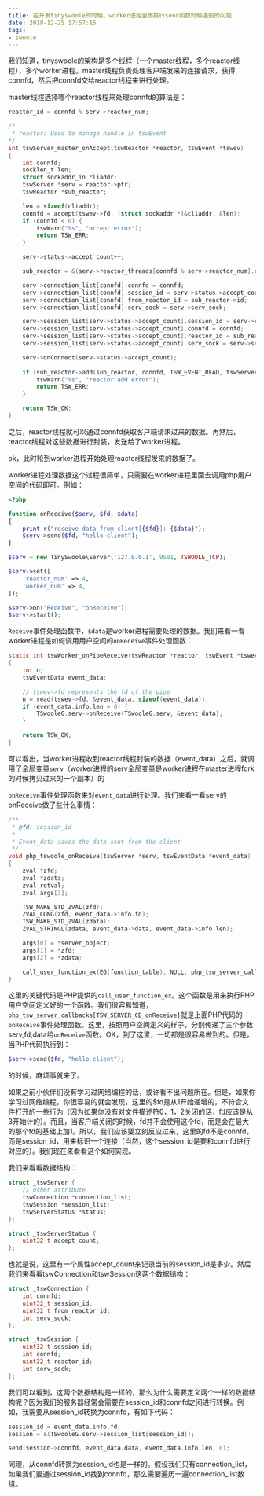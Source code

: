 ```yaml
---
title: 在开发tinyswoole的时候，worker进程里面执行send函数时候遇到的问题
date: 2018-12-25 17:57:16
tags:
- swoole
---
```


我们知道，tinyswoole的架构是多个线程（一个master线程，多个reactor线程），多个worker进程。master线程负责处理客户端发来的连接请求，获得connfd，然后把connfd交给reactor线程来进行处理。

master线程选择哪个reactor线程来处理connfd的算法是：

```c
reactor_id = connfd % serv->reactor_num;
```

```c
/*
 * reactor: Used to manage handle in tswEvent
*/
int tswServer_master_onAccept(tswReactor *reactor, tswEvent *tswev)
{
	int connfd;
	socklen_t len;
	struct sockaddr_in cliaddr;
	tswServer *serv = reactor->ptr;
	tswReactor *sub_reactor;

	len = sizeof(cliaddr);
	connfd = accept(tswev->fd, (struct sockaddr *)&cliaddr, &len);
	if (connfd < 0) {
		tswWarn("%s", "accept error");
		return TSW_ERR;
	}

	serv->status->accept_count++;

	sub_reactor = &(serv->reactor_threads[connfd % serv->reactor_num].reactor);

	serv->connection_list[connfd].connfd = connfd;
	serv->connection_list[connfd].session_id = serv->status->accept_count;
	serv->connection_list[connfd].from_reactor_id = sub_reactor->id;
	serv->connection_list[connfd].serv_sock = serv->serv_sock;

	serv->session_list[serv->status->accept_count].session_id = serv->status->accept_count;
	serv->session_list[serv->status->accept_count].connfd = connfd;
	serv->session_list[serv->status->accept_count].reactor_id = sub_reactor->id;
	serv->session_list[serv->status->accept_count].serv_sock = serv->serv_sock;

	serv->onConnect(serv->status->accept_count);
	
	if (sub_reactor->add(sub_reactor, connfd, TSW_EVENT_READ, tswServer_reactor_onReceive) < 0) {
		tswWarn("%s", "reactor add error");
		return TSW_ERR;
	}

	return TSW_OK;
}
```

之后，reactor线程就可以通过connfd获取客户端请求过来的数据。再然后，reactor线程对这些数据进行封装，发送给了worker进程。

ok，此时轮到worker进程开始处理reactor线程发来的数据了。

worker进程处理数据这个过程很简单，只需要在worker进程里面去调用php用户空间的代码即可。例如：

```php
<?php

function onReceive($serv, $fd, $data)
{
    print_r("receive data from client[{$fd}]: {$data}");
    $serv->send($fd, "hello client");
}

$serv = new TinySwoole\Server('127.0.0.1', 9501, TSWOOLE_TCP);

$serv->set([
    'reactor_num' => 4,
    'worker_num' => 4,
]);

$serv->on("Receive", "onReceive");
$serv->start();

```

`Receive`事件处理函数中，`$data`是worker进程需要处理的数据。我们来看一看worker进程是如何调用用户空间的`onReceive`事件处理函数：

```c
static int tswWorker_onPipeReceive(tswReactor *reactor, tswEvent *tswev)
{
    int n;
	tswEventData event_data;

	// tswev->fd represents the fd of the pipe
    n = read(tswev->fd, &event_data, sizeof(event_data));
    if (event_data.info.len > 0) {
		TSwooleG.serv->onReceive(TSwooleG.serv, &event_data);
    }

	return TSW_OK;
}
```

可以看出，当worker进程收到reactor线程封装的数据（event_data）之后，就调用了全局变量`serv`（worker进程的serv全局变量是worker进程在master进程fork的时候拷贝过来的一个副本）的

`onReceive`事件处理函数来对`event_data`进行处理。我们来看一看serv的onReceive做了些什么事情：

```c
/**
 * @fd: session_id
 * 
 * Event_data saves the data sent from the client
 */
void php_tswoole_onReceive(tswServer *serv, tswEventData *event_data)
{
	zval *zfd;
	zval *zdata;
	zval retval;
	zval args[3];

	TSW_MAKE_STD_ZVAL(zfd);
	ZVAL_LONG(zfd, event_data->info.fd);
	TSW_MAKE_STD_ZVAL(zdata);
	ZVAL_STRINGL(zdata, event_data->data, event_data->info.len);

	args[0] = *server_object;
	args[1] = *zfd;
	args[2] = *zdata;

	call_user_function_ex(EG(function_table), NULL, php_tsw_server_callbacks[TSW_SERVER_CB_onReceive], &retval, 3, args, 0, NULL);
}
```

这里的关键代码是PHP提供的`call_user_function_ex`。这个函数是用来执行PHP用户空间定义好的一个函数。我们很容易知道，`php_tsw_server_callbacks[TSW_SERVER_CB_onReceive]`就是上面PHP代码的`onReceive`事件处理函数。这里，按照用户空间定义的样子，分别传递了三个参数serv, ​fd, ​data给`onReceive`函数。OK，到了这里，一切都是很容易做到的。但是，当PHP代码执行到：

```php
$serv->send($fd, "hello client");
```

的时候，麻烦事就来了。

如果之前小伙伴们没有学习过网络编程的话，或许看不出问题所在。但是，如果你学习过网络编程，你很容易的就会发现，这里的$fd是从1开始递增的，不符合文件打开的一些行为（因为如果你没有对文件描述符0，1，2关闭的话，fd应该是从3开始计的）。而且，当客户端关闭的时候，fd并不会使用这个fd，而是会在最大的那个fd的基础上加1。所以，我们应该要立刻反应过来，这里的fd不是connfd，而是session_id，用来标识一个连接（当然，这个session_id是要和connfd进行对应的）。我们现在来看看这个如何实现。

我们来看看数据结构：

```c
struct _tswServer {
    // other attribute
    tswConnection *connection_list;
    tswSession *session_list;
    tswServerStatus *status;
};
```

```c
struct _tswServerStatus {
    uint32_t accept_count;
};
```

也就是说，这里有一个属性accept_count来记录当前的session_id是多少。然后我们来看看tswConnection和tswSession这两个数据结构：

```c
struct _tswConnection {
	int connfd;
	uint32_t session_id;
	uint32_t from_reactor_id;
	int serv_sock;
};

struct _tswSession {
    uint32_t session_id;
    int connfd;
    uint32_t reactor_id;
	int serv_sock;
};
```

我们可以看到，这两个数据结构是一样的，那么为什么需要定义两个一样的数据结构呢？因为我们的服务器经常会需要在session_id和connfd之间进行转换。例如，我需要从session_id转换为connfd，有如下代码：

```c
session_id = event_data.info.fd;
session = &(TSwooleG.serv->session_list[session_id]);

send(session->connfd, event_data.data, event_data.info.len, 0);
```

同理，从connfd转换为session_id也是一样的。假设我们只有connection_list，如果我们要通过session_id找到connfd，那么需要遍历一遍connection_list数组。